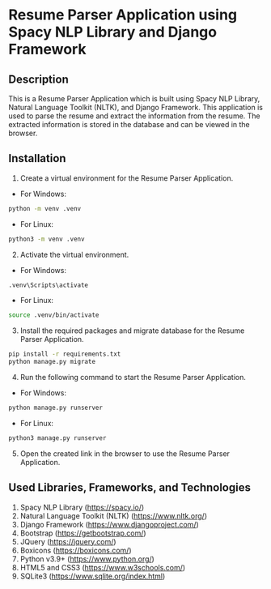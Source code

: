 # Resume Parser Application using Spacy NLP Library and Django Framework

## Description
This is a Resume Parser Application which is built using Spacy NLP Library, Natural Language Toolkit (NLTK), and Django Framework. This application is used to parse the resume and extract the information from the resume. The extracted information is stored in the database and can be viewed in the browser.

## Installation
1. Create a virtual environment for the Resume Parser Application.

- For Windows:
```bash
python -m venv .venv
```
- For Linux:
```bash
python3 -m venv .venv
```
2. Activate the virtual environment.

- For Windows:
```bash
.venv\Scripts\activate
```
- For Linux:
```bash
source .venv/bin/activate
```
3. Install the required packages and migrate database for the Resume Parser Application.

```bash
pip install -r requirements.txt
python manage.py migrate
```
4. Run the following command to start the Resume Parser Application.

- For Windows:
```bash
python manage.py runserver
```
- For Linux:
```bash
python3 manage.py runserver
```
5. Open the created link in the browser to use the Resume Parser Application.


## Used Libraries, Frameworks, and Technologies
1. Spacy NLP Library (https://spacy.io/)
2. Natural Language Toolkit (NLTK) (https://www.nltk.org/)
3. Django Framework (https://www.djangoproject.com/)
4. Bootstrap (https://getbootstrap.com/)
5. JQuery (https://jquery.com/)
6. Boxicons (https://boxicons.com/)
7. Python v3.9+ (https://www.python.org/)
8. HTML5 and CSS3 (https://www.w3schools.com/)
9. SQLite3 (https://www.sqlite.org/index.html)